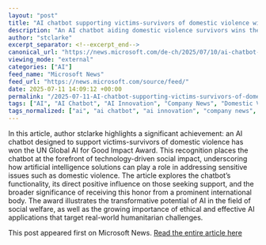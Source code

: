 ```yaml
---
layout: "post"
title: "AI chatbot supporting victims-survivors of domestic violence wins UN Global AI for Good Impact Award"
description: "An AI chatbot aiding domestic violence survivors wins the UN Global AI for Good Impact Award, recognizing its positive influence and technological innovation in social welfare."
author: "stclarke"
excerpt_separator: <!--excerpt_end-->
canonical_url: "https://news.microsoft.com/de-ch/2025/07/10/ai-chatbot-sophia-supporting-victim-survivors-of-domestic-violence-wins-the-united-nations-global-ai-for-good-impact-award-2025/"
viewing_mode: "external"
categories: ["AI"]
feed_name: "Microsoft News"
feed_url: "https://news.microsoft.com/source/feed/"
date: 2025-07-11 14:09:12 +00:00
permalink: "/2025-07-11-AI-chatbot-supporting-victims-survivors-of-domestic-violence-wins-UN-Global-AI-for-Good-Impact-Award.html"
tags: ["AI", "AI Chatbot", "AI Innovation", "Company News", "Domestic Violence", "News", "Recognition", "Social Welfare", "Support Services", "Survivors", "Technology For Good", "UN Global AI For Good Impact Award"]
tags_normalized: ["ai", "ai chatbot", "ai innovation", "company news", "domestic violence", "news", "recognition", "social welfare", "support services", "survivors", "technology for good", "un global ai for good impact award"]
---
```


In this article, author stclarke highlights a significant achievement: an AI chatbot designed to support victims-survivors of domestic violence has won the UN Global AI for Good Impact Award.  <!--excerpt_end--> This recognition places the chatbot at the forefront of technology-driven social impact, underscoring how artificial intelligence solutions can play a role in addressing sensitive issues such as domestic violence. The article explores the chatbot’s functionality, its direct positive influence on those seeking support, and the broader significance of receiving this honor from a prominent international body. The award illustrates the transformative potential of AI in the field of social welfare, as well as the growing importance of ethical and effective AI applications that target real-world humanitarian challenges.

This post appeared first on Microsoft News. [Read the entire article here](https://news.microsoft.com/de-ch/2025/07/10/ai-chatbot-sophia-supporting-victim-survivors-of-domestic-violence-wins-the-united-nations-global-ai-for-good-impact-award-2025/)
